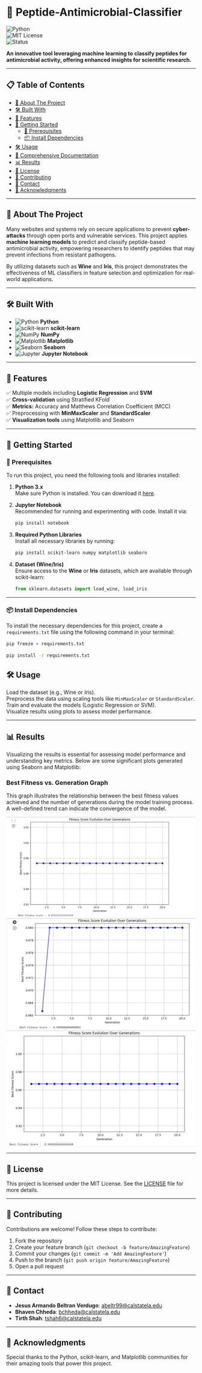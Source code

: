 
# 🚀 Peptide-Antimicrobial-Classifier  

![Python](https://img.shields.io/badge/Python-3.x-blue?logo=python&logoColor=white)  
![MIT License](https://img.shields.io/badge/License-MIT-green.svg)  
![Status](https://img.shields.io/badge/Status-Active-brightgreen)  

**An innovative tool leveraging machine learning to classify peptides for antimicrobial activity, offering enhanced insights for scientific research.**  

---

## 📋 Table of Contents  
- [🧐 About The Project](#-about-the-project)  
- [🛠️ Built With](#-built-with)  
- [🌟 Features](#-features)  
- [🚀 Getting Started](#-getting-started)  
  - [🔧 Prerequisites](#prerequisites)  
  - [📦 Install Dependencies](#install-dependencies)  
- [🛠️ Usage](#usage)
- [📑 Comprehensive Documentation](#comprehensive-documentation)
- [📊 Results](#results)  
- [📜 License](#license)  
- [🤝 Contributing](#contributing)  
- [📧 Contact](#contact)  
- [📌 Acknowledgments](#acknowledgments)

---

## 🧐 About The Project  

Many websites and systems rely on secure applications to prevent **cyber-attacks** through open ports and vulnerable services. This project applies **machine learning models** to predict and classify peptide-based antimicrobial activity, empowering researchers to identify peptides that may prevent infections from resistant pathogens.

By utilizing datasets such as **Wine** and **Iris**, this project demonstrates the effectiveness of ML classifiers in feature selection and optimization for real-world applications.

---

## 🛠️ Built With  
- ![Python](https://img.shields.io/badge/Python-3.x-blue?logo=python&logoColor=white) **Python**  
- ![scikit-learn](https://img.shields.io/badge/scikit--learn-0.24.2-green?logo=scikit-learn&logoColor=white) **scikit-learn**  
- ![NumPy](https://img.shields.io/badge/NumPy-1.21.0-red?logo=numpy&logoColor=white) **NumPy**  
- ![Matplotlib](https://img.shields.io/badge/Matplotlib-3.4.2-orange?logo=matplotlib&logoColor=white) **Matplotlib**  
- ![Seaborn](https://img.shields.io/badge/Seaborn-0.11.1-yellow?logo=seaborn&logoColor=white) **Seaborn**  
- ![Jupyter](https://img.shields.io/badge/Jupyter-Notebook-orange?logo=jupyter&logoColor=white) **Jupyter Notebook**

---

## 🌟 Features  
✅ Multiple models including **Logistic Regression** and **SVM**  
✅ **Cross-validation** using Stratified KFold  
✅ **Metrics:** Accuracy and Matthews Correlation Coefficient (MCC)  
✅ Preprocessing with **MinMaxScaler** and **StandardScaler**  
✅ **Visualization tools** using Matplotlib and Seaborn  

---

## 🚀 Getting Started  

### 🔧 Prerequisites  
To run this project, you need the following tools and libraries installed:  

1. **Python 3.x**  
   Make sure Python is installed. You can download it [here](https://www.python.org/downloads/).  

2. **Jupyter Notebook**  
   Recommended for running and experimenting with code. Install it via:  
   ```bash
   pip install notebook
   ```

3. **Required Python Libraries**  
   Install all necessary libraries by running:  
   ```bash
   pip install scikit-learn numpy matplotlib seaborn
   ```

4. **Dataset (Wine/Iris)**  
   Ensure access to the **Wine** or **Iris** datasets, which are available through scikit-learn:  
   ```python
   from sklearn.datasets import load_wine, load_iris
   ```

---
### 📦 Install Dependencies  
To install the necessary dependencies for this project, create a `requirements.txt` file using the following command in your terminal:

```bash
pip freeze > requirements.txt
```
```bash
pip install -r requirements.txt
```
## 🛠️ Usage  
Load the dataset (e.g., Wine or Iris).  
Preprocess the data using scaling tools like `MinMaxScaler` or `StandardScaler`.  
Train and evaluate the models (Logistic Regression or SVM).  
Visualize results using plots to assess model performance.

---

## 📊 Results  

Visualizing the results is essential for assessing model performance and understanding key metrics. Below are some significant plots generated using Seaborn and Matplotlib:

### Best Fitness vs. Generation Graph  
This graph illustrates the relationship between the best fitness values achieved and the number of generations during the model training process. A well-defined trend can indicate the convergence of the model.

![Best Fitness vs. Generation](images/best_fitness_vs_generation.jpeg)
![Best Fitness vs. Generation](images/best_fitness_vs_generation1.jpeg)
![Best Fitness vs. Generation](images/best_fitness_vs_generation2.jpeg)


---

## 📜 License  

This project is licensed under the MIT License. See the [LICENSE](LICENSE) file for more details.

---

## 🤝 Contributing  

Contributions are welcome! Follow these steps to contribute:

1. Fork the repository  
2. Create your feature branch (`git checkout -b feature/AmazingFeature`)  
3. Commit your changes (`git commit -m 'Add AmazingFeature'`)  
4. Push to the branch (`git push origin feature/AmazingFeature`)  
5. Open a pull request  

---

## 📧 Contact  

- **Jesus Armando Beltran Verdugo**: [abeltr99@calstatela.edu](mailto:abeltr99@calstatela.edu)  
- **Bhaven Chheda**: [bchheda@calstatela.edu](mailto:bchheda@calstatela.edu)  
- **Tirth Shah**: [tshah6@calstatela.edu](mailto:tshah6@calstatela.edu)  

---

## 📌 Acknowledgments  

Special thanks to the Python, scikit-learn, and Matplotlib communities for their amazing tools that power this project.
